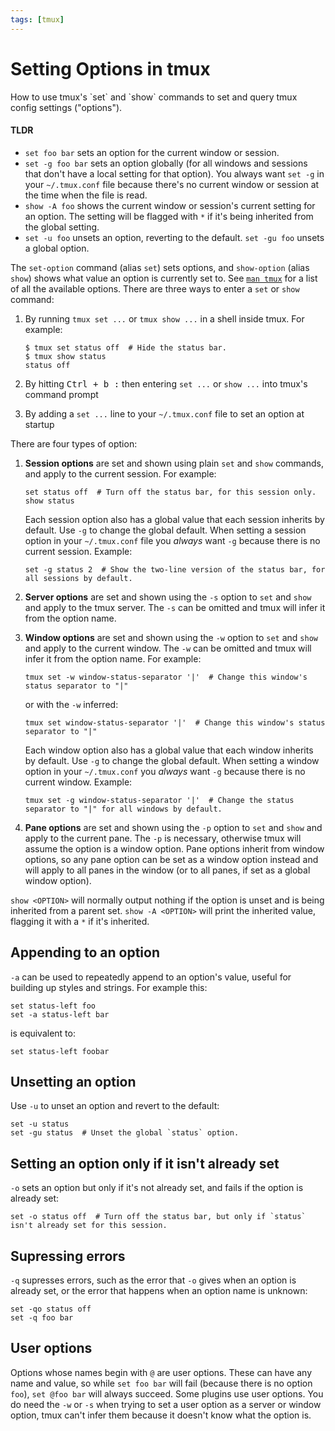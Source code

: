 ```yaml
---
tags: [tmux]
---
```


Setting Options in tmux
=======================

<p class="lead" markdown="1">
How to use tmux's `set` and `show` commands to set and query tmux config settings ("options").
</p>

<div class="note" markdown="1">

#### TLDR

* `set foo bar` sets an option for the current window or session.
* `set -g foo bar` sets an option globally (for all windows and sessions that don't have a local setting for that option).
  You always want `set -g` in your `~/.tmux.conf` file because there's no current window or session at the time when the file is read.
* `show -A foo` shows the current window or session's current setting for an option.
  The setting will be flagged with `*` if it's being inherited from the global setting.
* `set -u foo` unsets an option, reverting to the default. `set -gu foo` unsets a global option.

</div>

The `set-option` command (alias `set`) sets options, and `show-option` (alias `show`) shows what value an option is currently set to.
See [`man tmux`](http://manpages.ubuntu.com/manpages/focal/man1/tmux.1.html#options) for a list of all the available options.
There are three ways to enter a `set` or `show` command:

1. By running `tmux set ...` or `tmux show ...` in a shell inside tmux.
   For example:
   
   ```terminal
   $ tmux set status off  # Hide the status bar.
   $ tmux show status
   status off
   ```

2. By hitting <kbd><kbd><kbd>Ctrl</kbd> + <kbd>b</kbd></kbd> <kbd>:</kbd></kbd> then entering `set ...` or `show ...` into tmux's command prompt

3. By adding a `set ...` line to your `~/.tmux.conf` file to set an option at startup

There are four types of option:

1. **Session options** are set and shown using plain `set` and `show` commands, and apply to the current session. For example:

   ```
   set status off  # Turn off the status bar, for this session only.
   show status
   ```

   Each session option also has a global value that each session inherits by default. Use `-g` to change the global default. When setting a session option in your
   `~/.tmux.conf` file you _always_ want `-g` because there is no current session. Example:
   
   ```
   set -g status 2  # Show the two-line version of the status bar, for all sessions by default.
   ```

2. **Server options** are set and shown using the `-s` option to `set` and `show` and apply to the tmux server. The `-s` can be omitted and tmux will infer it from
   the option name.

3. **Window options** are set and shown using the `-w` option to `set` and `show` and apply to the current window. The `-w` can be omitted and tmux will infer it
   from the option name. For example:

   ```
   tmux set -w window-status-separator '|'  # Change this window's status separator to "|"
   ```
   
   or with the `-w` inferred:
   
   ```
   tmux set window-status-separator '|'  # Change this window's status separator to "|"
   ```
   
   Each window option also has a global value that each window inherits by default. Use `-g` to change the global default. When setting a window option in your
   `~/.tmux.conf` you _always_ want `-g` because there is no current window. Example:

   ```
   tmux set -g window-status-separator '|'  # Change the status separator to "|" for all windows by default.
   ```

4. **Pane options** are set and shown using the `-p` option to `set` and `show` and apply to the current pane. The `-p` is necessary, otherwise tmux will assume
   the option is a window option. Pane options inherit from window options, so any pane option can be set as a window option instead and will apply to all panes in
   the window (or to all panes, if set as a global window option).

`show <OPTION>` will normally output nothing if the option is unset and is being inherited from a parent set.
`show -A <OPTION>` will print the inherited value, flagging it with a `*` if it's inherited.

## Appending to an option

`-a` can be used to repeatedly append to an option's value, useful for building up styles and strings. For example this:

    set status-left foo
    set -a status-left bar
                   
is equivalent to:

    set status-left foobar

## Unsetting an option

Use `-u` to unset an option and revert to the default:

    set -u status
    set -gu status  # Unset the global `status` option.

## Setting an option only if it isn't already set

`-o` sets an option but only if it's not already set, and fails if the option is already set:

    set -o status off  # Turn off the status bar, but only if `status` isn't already set for this session.

## Supressing errors

`-q` supresses errors, such as the error that `-o` gives when an option is already set, or the error that happens when an option name is unknown:

    set -qo status off
    set -q foo bar

## User options

Options whose names begin with `@` are user options. These can have any name and value, so while `set foo bar` will fail (because there is no option `foo`),
`set @foo bar` will always succeed. Some plugins use user options. You do need the `-w` or `-s` when trying to set a user option as a server or window option,
tmux can't infer them because it doesn't know what the option is.
